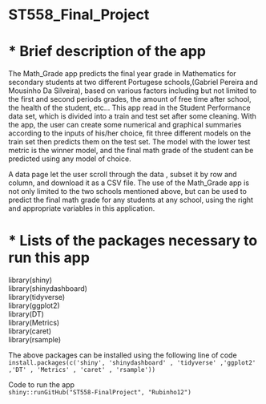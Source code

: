 # ST558_Final_Project

  # * Brief description of the app  
  The Math_Grade app predicts the final year grade in Mathematics for secondary students at two different Portugese schools,(Gabriel Pereira and Mousinho Da Silveira),     based on various factors including but not limited to the first and second periods grades, the amount of free time after school, the health of the student, etc... 
  This app read in the Student Performance data set, which is divided into a train and test set after some cleaning. With the app, the user can create some numerical and   graphical summaries according to the inputs of his/her choice, fit three different models on the train set then predicts them on the test set. The model with the lower
  test metric is the winner model, and the final math grade of the student can be predicted using any model of choice.  
  
  A data page let the user scroll through the data , subset it by row and column, and download it as a CSV file. The use of the Math_Grade app is not only limited to the
  two schools mentioned above, but can be used to predict the final math grade for any students at any school, using the right and appropriate variables in this application.  
  
  # * Lists of the packages necessary to run this app
  library(shiny)  
  library(shinydashboard)  
  library(tidyverse)  
  library(ggplot2)  
  library(DT)  
  library(Metrics)  
  library(caret)  
  library(rsample)  
  
  The above packages can be installed using the following line of code  
  `install.packages(c('shiny', 'shinydashboard' , 'tidyverse' ,'ggplot2' ,'DT' , 'Metrics' , 'caret' , 'rsample'))`  
  
  Code to run the app  
  `shiny::runGitHub("ST558-FinalProject", "Rubinho12")`
 
  
